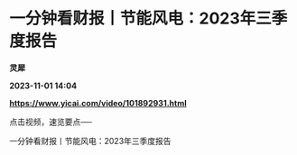 # 一分钟看财报丨节能风电：2023年三季度报告
**灵犀**

**2023-11-01 14:04**

**https://www.yicai.com/video/101892931.html**

点击视频，速览要点──

一分钟看财报丨节能风电：2023年三季度报告